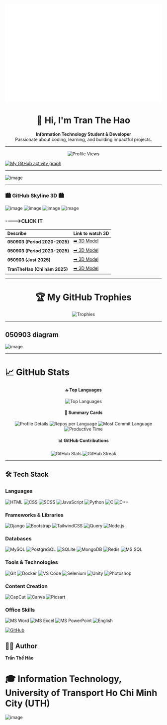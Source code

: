 [![TranTheHao-official](TranTheHao.svg)](svg/TranTheHao.svg)

<h1 align="center">👋 Hi, I'm Tran The Hao</h1>
<p align="center">
  <b>Information Technology Student & Developer</b><br>
  Passionate about coding, learning, and building impactful projects.
</p>

---

<p align="center">
  <img src="https://komarev.com/ghpvc/?username=050903&color=blue" alt="Profile Views" />
</p>

[![My GitHub activity graph](https://github-readme-activity-graph.vercel.app/graph?username=050903&theme=dracula)](https://github.com/050903/github-readme-activity-graph)

---

![image](https://github.com/user-attachments/assets/38b0fc89-5e26-4031-b2c3-287102a5d9e1)

---

### 🏙️ GitHub Skyline 3D 🏙️
![image](https://github.com/user-attachments/assets/b640fbb7-44f5-4bd2-b4aa-cf5086e45e06)
![image](https://github.com/user-attachments/assets/ee045555-0099-4ba8-a301-95fb854562c4)
![image](https://github.com/user-attachments/assets/42c3a7f2-9a7b-4d9c-b6c6-516c957d947e)
![image](https://github.com/user-attachments/assets/8c81a283-d932-48da-a755-07502494250)

### ---->CLICK IT
| Describe | Link to watch 3D |
| :--- | :--- |
| **050903 (Period 2020-2025)** | [➡️ 3D Model](https://github.com/050903/My-skyline-models/blob/main/050903-2020-25-github-skyline.stl) |
| **050903 (Period 2023-2025)** | [➡️ 3D Model](https://github.com/050903/My-skyline-models/blob/main/050903-2023-25-github-skyline.stl) |
| **050903 (Just 2025)** | [➡️ 3D Model](https://github.com/050903/My-skyline-models/blob/main/050903-2025-github-skyline.stl) |
| **TranTheHao (Chỉ năm 2025)** | [➡️ 3D Model](https://github.com/050903/My-skyline-models/blob/main/TranTheHao-2025-github-skyline.stl) |

---

<h1 align="center">🏆 My GitHub Trophies</h1>

<div align="center">
  <img src="https://github-profile-trophy.vercel.app/?username=050903&theme=onedark" alt="Trophies" />
</div>

---

## 050903 diagram
![image](https://github.com/user-attachments/assets/a236e927-6b14-4b04-b357-01d39d4cb520)

---

# 📈 GitHub Stats
<div align="center">

#### 🔝 Top Languages
<img src="https://github-readme-stats.vercel.app/api/top-langs/?username=050903&layout=donut-vertical&langs_count=10&theme=dark" alt="Top Languages" />

#### 🧩 Summary Cards
<img src="https://github-profile-summary-cards.vercel.app/api/cards/profile-details?username=050903&theme=2077" alt="Profile Details" />  
<img src="https://github-profile-summary-cards.vercel.app/api/cards/repos-per-language?username=050903&theme=2077" alt="Repos per Language" />  
<img src="https://github-profile-summary-cards.vercel.app/api/cards/most-commit-language?username=050903&theme=2077" alt="Most Commit Language" />  
<img src="https://github-profile-summary-cards.vercel.app/api/cards/productive-time?username=050903&theme=2077&utcOffset=8" alt="Productive Time" />

#### 📊 GitHub Contributions
<img src="https://github-readme-stats.vercel.app/api?username=050903&show_icons=true&theme=radical" alt="GitHub Stats" />  
<img src="https://github-readme-streak-stats.herokuapp.com/?user=050903&theme=radical" alt="GitHub Streak" />

</div>

---

## 🛠️ Tech Stack

### Languages
![HTML](https://img.shields.io/badge/HTML-Expert-orange?logo=html5)
![CSS](https://img.shields.io/badge/CSS-Intermediate-blue?logo=css3)
![SCSS](https://img.shields.io/badge/SCSS-Intermediate-pink?logo=sass)
![JavaScript](https://img.shields.io/badge/JavaScript-Basic-yellow?logo=javascript)
![Python](https://img.shields.io/badge/Python-Basic-blue?logo=python)
![C](https://img.shields.io/badge/C-Basic-blue?logo=c)
![C++](https://img.shields.io/badge/C++-Basic-blue?logo=cplusplus)

### Frameworks & Libraries
![Django](https://img.shields.io/badge/Django-Framework-green?logo=django)
![Bootstrap](https://img.shields.io/badge/Bootstrap-UI-purple?logo=bootstrap)
![TailwindCSS](https://img.shields.io/badge/TailwindCSS-UI-0ea5e9?logo=tailwindcss)
![jQuery](https://img.shields.io/badge/jQuery-Library-blue?logo=jquery)
![Node.js](https://img.shields.io/badge/Node.js-Runtime-green?logo=node.js)

### Databases
![MySQL](https://img.shields.io/badge/MySQL-Database-blue?logo=mysql)
![PostgreSQL](https://img.shields.io/badge/PostgreSQL-Database-blue?logo=postgresql)
![SQLite](https://img.shields.io/badge/SQLite-Database-blue?logo=sqlite)
![MongoDB](https://img.shields.io/badge/MongoDB-Database-green?logo=mongodb)
![Redis](https://img.shields.io/badge/Redis-Database-red?logo=redis)
![MS SQL](https://img.shields.io/badge/MSSQL-Database-blue?logo=microsoftsqlserver)

### Tools & Technologies
![Git](https://img.shields.io/badge/Git-Version_Control-red?logo=git)
![Docker](https://img.shields.io/badge/Docker-Container-blue?logo=docker)
![VS Code](https://img.shields.io/badge/VS_Code-Editor-blue?logo=visualstudiocode)
![Selenium](https://img.shields.io/badge/Selenium-Testing-green?logo=selenium)
![Unity](https://img.shields.io/badge/Unity-Game_Dev-black?logo=unity)
![Photoshop](https://img.shields.io/badge/Photoshop-Design-blue?logo=adobephotoshop)

### Content Creation
![CapCut](https://img.shields.io/badge/CapCut-Editing-lightgrey?logo=capcut)
![Canva](https://img.shields.io/badge/Canva-Design-blue?logo=canva)
![Picsart](https://img.shields.io/badge/Picsart-Creative-magenta?logo=picsart)

### Office Skills
![MS Word](https://img.shields.io/badge/Word-Office-blue?logo=microsoftword)
![MS Excel](https://img.shields.io/badge/Excel-Office-green?logo=microsoftexcel)
![MS PowerPoint](https://img.shields.io/badge/PowerPoint-Office-red?logo=microsoftpowerpoint)
![English](https://img.shields.io/badge/English-Intermediate-yellow?logo=polywork)

<a href="https://github.com/050903">
  <img src="https://img.shields.io/badge/GitHub-050903-black?style=for-the-badge&logo=github" alt="GitHub" />
</a>

## 👨‍💻 Author
**Trần Thế Hảo**

# 🎓 Information Technology, University of Transport Ho Chi Minh City (UTH)

![image](https://github.com/user-attachments/assets/c2488ba6-05d8-40dd-b8c6-ff3db7cf8cf5)

